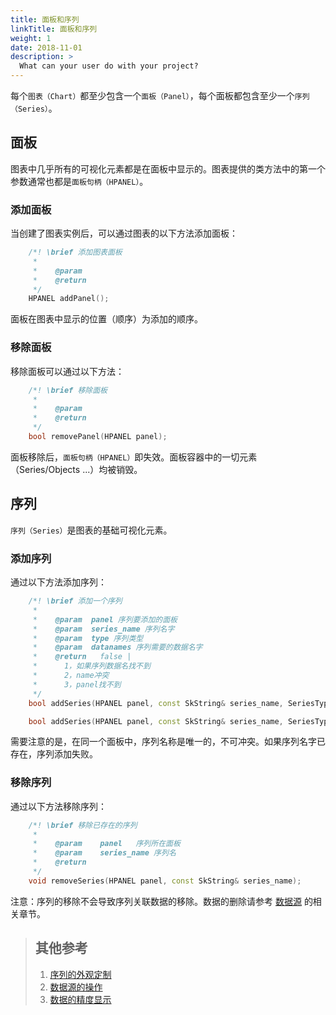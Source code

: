 ```yaml
---
title: 面板和序列
linkTitle: 面板和序列
weight: 1
date: 2018-11-01
description: >
  What can your user do with your project?
---
```




每个`图表（Chart）`都至少包含一个`面板（Panel）`，每个面板都包含至少一个`序列（Series）`。

## 面板

图表中几乎所有的可视化元素都是在面板中显示的。图表提供的类方法中的第一个参数通常也都是`面板句柄（HPANEL）`。

### 添加面板
当创建了图表实例后，可以通过图表的以下方法添加面板：
```cpp
    /*! \brief 添加图表面板
     *
     *    @param
     *    @return
     */
    HPANEL addPanel();
```

面板在图表中显示的位置（顺序）为添加的顺序。

### 移除面板
移除面板可以通过以下方法：
```cpp
    /*! \brief 移除面板
     *
     *    @param
     *    @return
     */
    bool removePanel(HPANEL panel);
```
面板移除后，`面板句柄（HPANEL）`即失效。面板容器中的一切元素（Series/Objects ...）均被销毁。

## 序列

`序列（Series）`是图表的基础可视化元素。

### 添加序列

通过以下方法添加序列：
```cpp
    /*! \brief 添加一个序列
     *
     *    @param  panel 序列要添加的面板
     *    @param  series_name 序列名字
     *    @param  type 序列类型
     *    @param  datanames 序列需要的数据名字
     *    @return   false |
     *      1，如果序列数据名找不到
     *      2，name冲突
     *      3，panel找不到
     */
    bool addSeries(HPANEL panel, const SkString& series_name, SeriesType typ, const SkTArray<SkString>& datanames);

    bool addSeries(HPANEL panel, const SkString& series_name, SeriesType typ, const SkString& dataname);
```

需要注意的是，在同一个面板中，序列名称是唯一的，不可冲突。如果序列名字已存在，序列添加失败。

### 移除序列

通过以下方法移除序列：

```cpp
	/*! \brief 移除已存在的序列
	 *	
	 *    @param	panel	序列所在面板
	 *    @param	series_name	序列名
	 *    @return	
	 */
	void removeSeries(HPANEL panel, const SkString& series_name);
```

注意：序列的移除不会导致序列关联数据的移除。数据的删除请参考 [数据源](datasource.html) 的相关章节。

> ## 其他参考
> 1. [序列的外观定制](series-style.html)
> 2. [数据源的操作](datasource.html)
> 3. [数据的精度显示](precision.html)